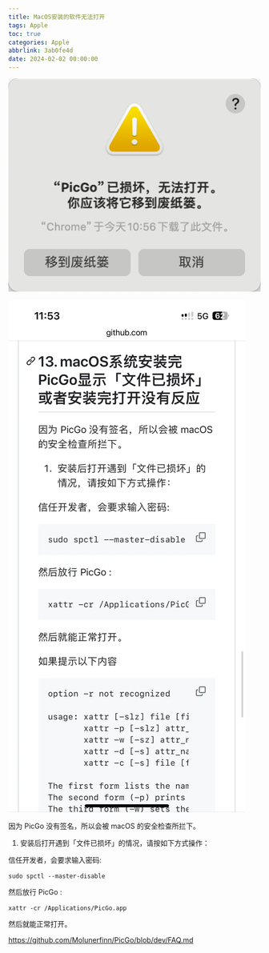 ```yaml
---
title: MacOS安装的软件无法打开
tags: Apple
toc: true
categories: Apple
abbrlink: 3ab0fe4d
date: 2024-02-02 00:00:00
---
```


![](https://raw.githubusercontent.com/Xu-Hardy/image-host/master/20240225081805.png)

 <!--more-->

![image.png](https://raw.githubusercontent.com/Xu-Hardy/image-host/master/20240225081826.png)

因为 PicGo 没有签名，所以会被 macOS 的安全检查所拦下。

1. 安装后打开遇到「文件已损坏」的情况，请按如下方式操作：

信任开发者，会要求输入密码:

```
sudo spctl --master-disable
```

然后放行 PicGo :

```
xattr -cr /Applications/PicGo.app
```

然后就能正常打开。

https://github.com/Molunerfinn/PicGo/blob/dev/FAQ.md
